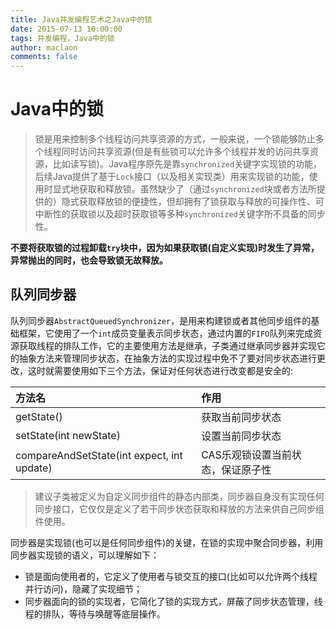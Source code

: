 ```yaml
---
title: Java并发编程艺术之Java中的锁
date: 2015-07-13 10:00:00
tags: 并发编程，Java中的锁
author: maclaon
comments: false
---
```

# Java中的锁
> 锁是用来控制多个线程访问共享资源的方式，一般来说，一个锁能够防止多个线程同时访问共享资源(但是有些锁可以允许多个线程并发的访问共享资源，比如读写锁)。Java程序原先是靠`synchronized`关键字实现锁的功能，后续Java提供了基于`Lock`接口（以及相关实现类）用来实现锁的功能，使用时显式地获取和释放锁。虽然缺少了（通过`synchronized`块或者方法所提供的）隐式获取释放锁的便捷性，但却拥有了锁获取与释放的可操作性、可中断性的获取锁以及超时获取锁等多种`synchronized`关键字所不具备的同步性。

**不要将获取锁的过程卸载`try`块中，因为如果获取锁(自定义实现)时发生了异常，异常抛出的同时，也会导致锁无故释放。**

## 队列同步器
队列同步器`AbstractQueuedSynchronizer`，是用来构建锁或者其他同步组件的基础框架，它使用了一个`int`成员变量表示同步状态，通过内置的`FIFO`队列来完成资源获取线程的排队工作，它的主要使用方法是继承，子类通过继承同步器并实现它的抽象方法来管理同步状态，在抽象方法的实现过程中免不了要对同步状态进行更改，这时就需要使用如下三个方法，保证对任何状态进行改变都是安全的:

|方法名|作用|
|:--|:--|
|getState()|获取当前同步状态|
|setState(int newState)|设置当前同步状态|
|compareAndSetState(int expect, int update)|CAS乐观锁设置当前状态，保证原子性|

> 建议子类被定义为自定义同步组件的静态内部类，同步器自身没有实现任何同步接口，它仅仅是定义了若干同步状态获取和释放的方法来供自己同步组件使用。

同步器是实现锁(也可以是任何同步组件)的关键，在锁的实现中聚合同步器，利用同步器实现锁的语义，可以理解如下：
+ 锁是面向使用者的，它定义了使用者与锁交互的接口(比如可以允许两个线程并行访问)，隐藏了实现细节；
+ 同步器面向的锁的实现者，它简化了锁的实现方式，屏蔽了同步状态管理，线程的排队，等待与唤醒等底层操作。
